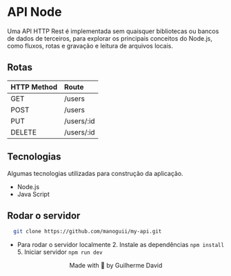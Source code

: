 # API Node

Uma API HTTP Rest é implementada sem quaisquer bibliotecas ou bancos de dados de terceiros, para explorar os principais conceitos do Node.js, como fluxos, rotas e gravação e leitura de arquivos locais.

## Rotas

|HTTP Method|Route|
|:----|:----|
|GET|/users|
|POST|/users|
|PUT|/users/:id|
|DELETE|/users/:id|

## Tecnologias

Algumas tecnologias utilizadas para construção da aplicação.

- Node.js
- Java Script

## Rodar o servidor

```sh title="Clone o repositório"
  git clone https://github.com/manoguii/my-api.git
```

- Para rodar o servidor localmente
  2. Instale as dependências ```npm install```
  5. Iniciar servidor ```npm run dev```

<center>Made with 💙 by Guilherme David</center>
